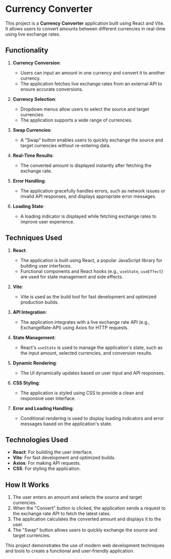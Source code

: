 # Currency Converter

This project is a **Currency Converter** application built using React and Vite. It allows users to convert amounts between different currencies in real-time using live exchange rates.

## Functionality

1. **Currency Conversion**:
   - Users can input an amount in one currency and convert it to another currency.
   - The application fetches live exchange rates from an external API to ensure accurate conversions.

2. **Currency Selection**:
   - Dropdown menus allow users to select the source and target currencies.
   - The application supports a wide range of currencies.

3. **Swap Currencies**:
   - A "Swap" button enables users to quickly exchange the source and target currencies without re-entering data.

4. **Real-Time Results**:
   - The converted amount is displayed instantly after fetching the exchange rate.

5. **Error Handling**:
   - The application gracefully handles errors, such as network issues or invalid API responses, and displays appropriate error messages.

6. **Loading State**:
   - A loading indicator is displayed while fetching exchange rates to improve user experience.

## Techniques Used

1. **React**:
   - The application is built using React, a popular JavaScript library for building user interfaces.
   - Functional components and React hooks (e.g., `useState`, `useEffect`) are used for state management and side effects.

2. **Vite**:
   - Vite is used as the build tool for fast development and optimized production builds.

3. **API Integration**:
   - The application integrates with a live exchange rate API (e.g., ExchangeRate-API) using Axios for HTTP requests.

4. **State Management**:
   - React's `useState` is used to manage the application's state, such as the input amount, selected currencies, and conversion results.

5. **Dynamic Rendering**:
   - The UI dynamically updates based on user input and API responses.

6. **CSS Styling**:
   - The application is styled using CSS to provide a clean and responsive user interface.

7. **Error and Loading Handling**:
   - Conditional rendering is used to display loading indicators and error messages based on the application's state.

## Technologies Used

- **React**: For building the user interface.
- **Vite**: For fast development and optimized builds.
- **Axios**: For making API requests.
- **CSS**: For styling the application.

## How It Works

1. The user enters an amount and selects the source and target currencies.
2. When the "Convert" button is clicked, the application sends a request to the exchange rate API to fetch the latest rates.
3. The application calculates the converted amount and displays it to the user.
4. The "Swap" button allows users to quickly exchange the source and target currencies.

This project demonstrates the use of modern web development techniques and tools to create a functional and user-friendly application.